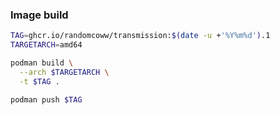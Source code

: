 ### Image build

```bash
TAG=ghcr.io/randomcoww/transmission:$(date -u +'%Y%m%d').1
TARGETARCH=amd64

podman build \
  --arch $TARGETARCH \
  -t $TAG .

podman push $TAG
```
